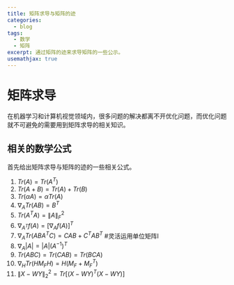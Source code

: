 ```yaml
---
title: 矩阵求导与矩阵的迹
categories:
  - blog
tags:
  - 数学
  - 矩阵
excerpt: 通过矩阵的迹来求导矩阵的一些公示。
usemathjax: true
---
```

# 矩阵求导
在机器学习和计算机视觉领域内，很多问题的解决都离不开优化问题，而优化问题就不可避免的需要用到矩阵求导的相关知识。
## 相关的数学公式
首先给出矩阵求导与矩阵的迹的一些相关公式。
1. $Tr(A)=Tr(A^T)$
2. $Tr(A+B)=Tr(A)+Tr(B)$
3. $Tr(\alpha A)=\alpha Tr(A)$
4. $\nabla_{A}Tr(AB)=B^T$
5. $Tr(A^{T}A)=\lVert A \rVert_F^2$
6. $\nabla_{A^T}f(A)=[\nabla_{A}f(A)]^T$
7. $\nabla_{A}Tr(ABA^{T}C)=CAB+C^TAB^T$ #灵活运用单位矩阵I
8. $\nabla_{A}\lvert A \rvert=\lvert A \rvert(A^{-1})^T$
9. $Tr(ABC)=Tr(CAB)=Tr(BCA)$
10. $\nabla_{H}Tr(HM_{F}H)=H(M_{F}+M_F^T)$
11. $\lVert X-WY \rVert_2^2=Tr[(X-WY)^{T}(X-WY)]$


<!-- ## 示例
上述的公式需要牢记并灵活掌握，下面给出一个例子：
\begin{align}
\lambda\lVert W^{t+1} \rVert_F^2=\lambda Tr(W^{T}W) \\
& = \lambda Tr(WW^T) \\
& = \lambda W^{t+1}
\end{align} -->
